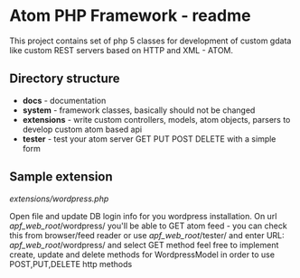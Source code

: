 # Atom PHP Framework - readme #

This project contains set of php 5 classes for development of custom gdata like custom REST servers based on HTTP and XML - ATOM.


## Directory structure ##

  * **docs** - documentation
  * **system** - framework classes, basically should not be changed
  * **extensions** - write custom controllers, models, atom objects, parsers to develop custom atom based api
  * **tester** - test your atom server GET PUT POST DELETE with a simple form

## Sample extension ##

_extensions/wordpress.php_

Open file and update DB login info for you wordpress installation.
On url _apf\_web\_root_/wordpress/ you'll be able to GET atom feed - you can check this from browser/feed reader or use _apf\_web\_root_/tester/ and enter URL: _apf\_web\_root_/wordpress/ and select GET method
feel free to implement create, update and delete methods for WordpressModel in order to use POST,PUT,DELETE http methods
